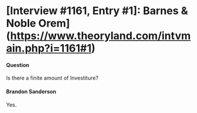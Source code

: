 # [Interview #1161, Entry #1]: Barnes & Noble Orem](https://www.theoryland.com/intvmain.php?i=1161#1)

#### Question

Is there a finite amount of Investiture?

#### Brandon Sanderson

Yes.

